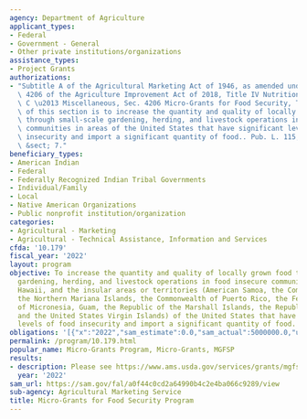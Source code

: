 ```yaml
---
agency: Department of Agriculture
applicant_types:
- Federal
- Government - General
- Other private institutions/organizations
assistance_types:
- Project Grants
authorizations:
- "Subtitle A of the Agricultural Marketing Act of 1946, as amended under section\
  \ 4206 of the Agriculture Improvement Act of 2018, Title IV Nutrition, Subtitle\
  \ C \u2013 Miscellaneous, Sec. 4206 Micro-Grants for Food Security, The purpose\
  \ of this section is to increase the quantity and quality of locally grown food\
  \ through small-scale gardening, herding, and livestock operations in food insecure\
  \ communities in areas of the United States that have significant levels of food\
  \ insecurity and import a significant quantity of food.. Pub. L. 115, 334. 7 U.S.C.\
  \ &sect; 7."
beneficiary_types:
- American Indian
- Federal
- Federally Recognized Indian Tribal Governments
- Individual/Family
- Local
- Native American Organizations
- Public nonprofit institution/organization
categories:
- Agricultural - Marketing
- Agricultural - Technical Assistance, Information and Services
cfda: '10.179'
fiscal_year: '2022'
layout: program
objective: To increase the quantity and quality of locally grown food through small-scale
  gardening, herding, and livestock operations in food insecure communities in Alaska,
  Hawaii, and the insular areas or territories (American Samoa, the Commonwealth of
  the Northern Mariana Islands, the Commonwealth of Puerto Rico, the Federated States
  of Micronesia, Guam, the Republic of the Marshall Islands, the Republic of Palau,
  and the United States Virgin Islands) of the United States that have significant
  levels of food insecurity and import a significant quantity of food.
obligations: '[{"x":"2022","sam_estimate":0.0,"sam_actual":5000000.0,"usa_spending_actual":4714285.72},{"x":"2023","sam_estimate":8000000.0,"sam_actual":0.0,"usa_spending_actual":0.0},{"x":"2024","sam_estimate":7000000.0,"sam_actual":0.0,"usa_spending_actual":0.0}]'
permalink: /program/10.179.html
popular_name: Micro-Grants Program, Micro-Grants, MGFSP
results:
- description: Please see https://www.ams.usda.gov/services/grants/mgfsp/awards
  year: '2022'
sam_url: https://sam.gov/fal/a0f44c0cd2a64990b4c2e4ba066c9289/view
sub-agency: Agricultural Marketing Service
title: Micro-Grants for Food Security Program
---
```


